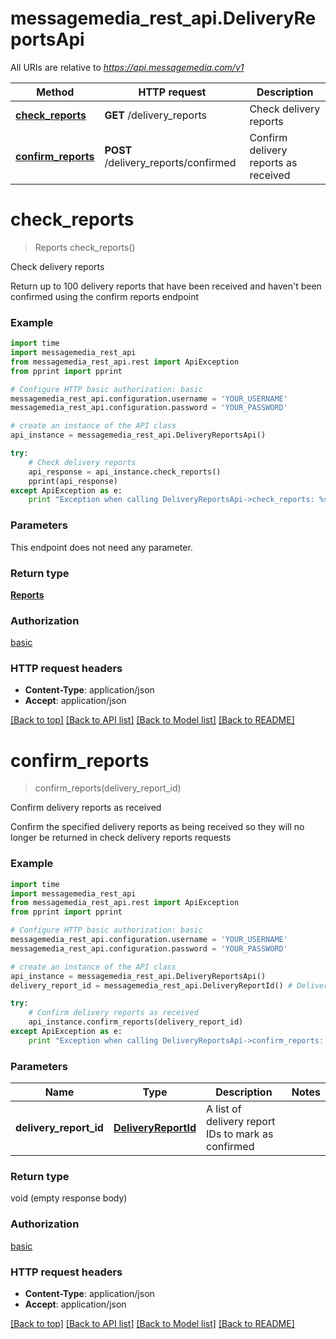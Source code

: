 # messagemedia_rest_api.DeliveryReportsApi

All URIs are relative to *https://api.messagemedia.com/v1*

Method | HTTP request | Description
------------- | ------------- | -------------
[**check_reports**](DeliveryReportsApi.md#check_reports) | **GET** /delivery_reports | Check delivery reports
[**confirm_reports**](DeliveryReportsApi.md#confirm_reports) | **POST** /delivery_reports/confirmed | Confirm delivery reports as received


# **check_reports**
> Reports check_reports()

Check delivery reports

Return up to 100 delivery reports that have been received and haven't been confirmed using the confirm reports endpoint

### Example 
```python
import time
import messagemedia_rest_api
from messagemedia_rest_api.rest import ApiException
from pprint import pprint

# Configure HTTP basic authorization: basic
messagemedia_rest_api.configuration.username = 'YOUR_USERNAME'
messagemedia_rest_api.configuration.password = 'YOUR_PASSWORD'

# create an instance of the API class
api_instance = messagemedia_rest_api.DeliveryReportsApi()

try: 
    # Check delivery reports
    api_response = api_instance.check_reports()
    pprint(api_response)
except ApiException as e:
    print "Exception when calling DeliveryReportsApi->check_reports: %s\n" % e
```

### Parameters
This endpoint does not need any parameter.

### Return type

[**Reports**](Reports.md)

### Authorization

[basic](../README.md#basic)

### HTTP request headers

 - **Content-Type**: application/json
 - **Accept**: application/json

[[Back to top]](#) [[Back to API list]](../README.md#documentation-for-api-endpoints) [[Back to Model list]](../README.md#documentation-for-models) [[Back to README]](../README.md)

# **confirm_reports**
> confirm_reports(delivery_report_id)

Confirm delivery reports as received

Confirm the specified delivery reports as being received so they will no longer be returned in check delivery reports requests

### Example 
```python
import time
import messagemedia_rest_api
from messagemedia_rest_api.rest import ApiException
from pprint import pprint

# Configure HTTP basic authorization: basic
messagemedia_rest_api.configuration.username = 'YOUR_USERNAME'
messagemedia_rest_api.configuration.password = 'YOUR_PASSWORD'

# create an instance of the API class
api_instance = messagemedia_rest_api.DeliveryReportsApi()
delivery_report_id = messagemedia_rest_api.DeliveryReportId() # DeliveryReportId | A list of delivery report IDs to mark as confirmed

try: 
    # Confirm delivery reports as received
    api_instance.confirm_reports(delivery_report_id)
except ApiException as e:
    print "Exception when calling DeliveryReportsApi->confirm_reports: %s\n" % e
```

### Parameters

Name | Type | Description  | Notes
------------- | ------------- | ------------- | -------------
 **delivery_report_id** | [**DeliveryReportId**](DeliveryReportId.md)| A list of delivery report IDs to mark as confirmed | 

### Return type

void (empty response body)

### Authorization

[basic](../README.md#basic)

### HTTP request headers

 - **Content-Type**: application/json
 - **Accept**: application/json

[[Back to top]](#) [[Back to API list]](../README.md#documentation-for-api-endpoints) [[Back to Model list]](../README.md#documentation-for-models) [[Back to README]](../README.md)

